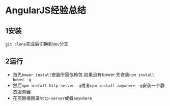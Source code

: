 # AngularJS经验总结

## 1安装

`git clone`完成后切换到`dev`分支.

## 2运行

* 首先`bower install`安装所需依赖包.如果没有bower.先安装`npm install bower -g`
* 然后`npm install http-server -g`或者`npm install anywhere -g`安装一个静态服务器.
* 在项目根目录`http-server`或者`anywhere`
